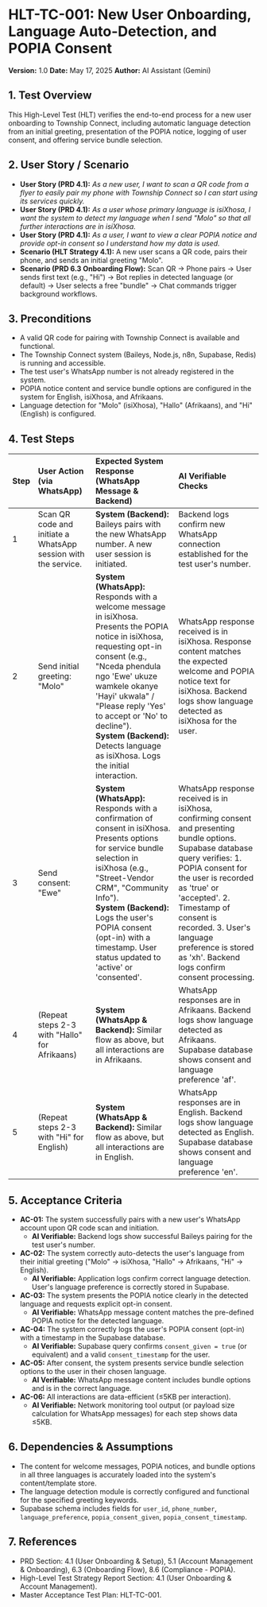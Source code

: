 # HLT-TC-001: New User Onboarding, Language Auto-Detection, and POPIA Consent

**Version:** 1.0
**Date:** May 17, 2025
**Author:** AI Assistant (Gemini)

## 1. Test Overview
This High-Level Test (HLT) verifies the end-to-end process for a new user onboarding to Township Connect, including automatic language detection from an initial greeting, presentation of the POPIA notice, logging of user consent, and offering service bundle selection.

## 2. User Story / Scenario
*   **User Story (PRD 4.1):** *As a new user, I want to scan a QR code from a flyer to easily pair my phone with Township Connect so I can start using its services quickly.*
*   **User Story (PRD 4.1):** *As a user whose primary language is isiXhosa, I want the system to detect my language when I send "Molo" so that all further interactions are in isiXhosa.*
*   **User Story (PRD 4.1):** *As a user, I want to view a clear POPIA notice and provide opt-in consent so I understand how my data is used.*
*   **Scenario (HLT Strategy 4.1):** A new user scans a QR code, pairs their phone, and sends an initial greeting "Molo".
*   **Scenario (PRD 6.3 Onboarding Flow):** Scan QR -> Phone pairs -> User sends first text (e.g., "Hi") -> Bot replies in detected language (or default) -> User selects a free "bundle" -> Chat commands trigger background workflows.

## 3. Preconditions
*   A valid QR code for pairing with Township Connect is available and functional.
*   The Township Connect system (Baileys, Node.js, n8n, Supabase, Redis) is running and accessible.
*   The test user's WhatsApp number is not already registered in the system.
*   POPIA notice content and service bundle options are configured in the system for English, isiXhosa, and Afrikaans.
*   Language detection for "Molo" (isiXhosa), "Hallo" (Afrikaans), and "Hi" (English) is configured.

## 4. Test Steps

| Step | User Action (via WhatsApp)                                  | Expected System Response (WhatsApp Message & Backend)                                                                                                                                                                                                                            | AI Verifiable Checks                                                                                                                                                                                                                                                                                                                                                        |
| :--- | :---------------------------------------------------------- | :----------------------------------------------------------------------------------------------------------------------------------------------------------------------------------------------------------------------------------------------------------------------------- | :-------------------------------------------------------------------------------------------------------------------------------------------------------------------------------------------------------------------------------------------------------------------------------------------------------------------------------------------------------------------------- |
| 1    | Scan QR code and initiate a WhatsApp session with the service. | **System (Backend):** Baileys pairs with the new WhatsApp number. A new user session is initiated.                                                                                                                                                                              | Backend logs confirm new WhatsApp connection established for the test user's number.                                                                                                                                                                                                                                                                                        |
| 2    | Send initial greeting: "Molo"                               | **System (WhatsApp):** Responds with a welcome message in isiXhosa. Presents the POPIA notice in isiXhosa, requesting opt-in consent (e.g., "Nceda phendula ngo 'Ewe' ukuze wamkele okanye 'Hayi' ukwala" / "Please reply 'Yes' to accept or 'No' to decline").<br>**System (Backend):** Detects language as isiXhosa. Logs the initial interaction.                   | WhatsApp response received is in isiXhosa. Response content matches the expected welcome and POPIA notice text for isiXhosa. Backend logs show language detected as isiXhosa for the user.                                                                                                                                                                                   |
| 3    | Send consent: "Ewe"                                         | **System (WhatsApp):** Responds with a confirmation of consent in isiXhosa. Presents options for service bundle selection in isiXhosa (e.g., "Street-Vendor CRM", "Community Info").<br>**System (Backend):** Logs the user's POPIA consent (opt-in) with a timestamp. User status updated to 'active' or 'consented'. | WhatsApp response received is in isiXhosa, confirming consent and presenting bundle options. Supabase database query verifies: 1. POPIA consent for the user is recorded as 'true' or 'accepted'. 2. Timestamp of consent is recorded. 3. User's language preference is stored as 'xh'. Backend logs confirm consent processing. |
| 4    | (Repeat steps 2-3 with "Hallo" for Afrikaans)               | **System (WhatsApp & Backend):** Similar flow as above, but all interactions are in Afrikaans.                                                                                                                                                                               | WhatsApp responses are in Afrikaans. Backend logs show language detected as Afrikaans. Supabase database shows consent and language preference 'af'.                                                                                                                                                                                                                         |
| 5    | (Repeat steps 2-3 with "Hi" for English)                    | **System (WhatsApp & Backend):** Similar flow as above, but all interactions are in English.                                                                                                                                                                                 | WhatsApp responses are in English. Backend logs show language detected as English. Supabase database shows consent and language preference 'en'.                                                                                                                                                                                                                             |

## 5. Acceptance Criteria
*   **AC-01:** The system successfully pairs with a new user's WhatsApp account upon QR code scan and initiation.
    *   **AI Verifiable:** Backend logs show successful Baileys pairing for the test user's number.
*   **AC-02:** The system correctly auto-detects the user's language from their initial greeting ("Molo" -> isiXhosa, "Hallo" -> Afrikaans, "Hi" -> English).
    *   **AI Verifiable:** Application logs confirm correct language detection. User's language preference is correctly stored in Supabase.
*   **AC-03:** The system presents the POPIA notice clearly in the detected language and requests explicit opt-in consent.
    *   **AI Verifiable:** WhatsApp message content matches the pre-defined POPIA notice for the detected language.
*   **AC-04:** The system correctly logs the user's POPIA consent (opt-in) with a timestamp in the Supabase database.
    *   **AI Verifiable:** Supabase query confirms `consent_given = true` (or equivalent) and a valid `consent_timestamp` for the user.
*   **AC-05:** After consent, the system presents service bundle selection options to the user in their chosen language.
    *   **AI Verifiable:** WhatsApp message content includes bundle options and is in the correct language.
*   **AC-06:** All interactions are data-efficient (≤5KB per interaction).
    *   **AI Verifiable:** Network monitoring tool output (or payload size calculation for WhatsApp messages) for each step shows data ≤5KB.

## 6. Dependencies & Assumptions
*   The content for welcome messages, POPIA notices, and bundle options in all three languages is accurately loaded into the system's content/template store.
*   The language detection module is correctly configured and functional for the specified greeting keywords.
*   Supabase schema includes fields for `user_id`, `phone_number`, `language_preference`, `popia_consent_given`, `popia_consent_timestamp`.

## 7. References
*   PRD Section: 4.1 (User Onboarding & Setup), 5.1 (Account Management & Onboarding), 6.3 (Onboarding Flow), 8.6 (Compliance - POPIA).
*   High-Level Test Strategy Report Section: 4.1 (User Onboarding & Account Management).
*   Master Acceptance Test Plan: HLT-TC-001.